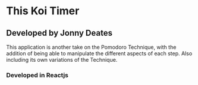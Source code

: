 # This Koi Timer
## Developed by Jonny Deates
This application is another take on the Pomodoro Technique, with the addition of being able to manipulate the different aspects of each step. Also including its own variations of the Technique. 

### Developed in Reactjs
